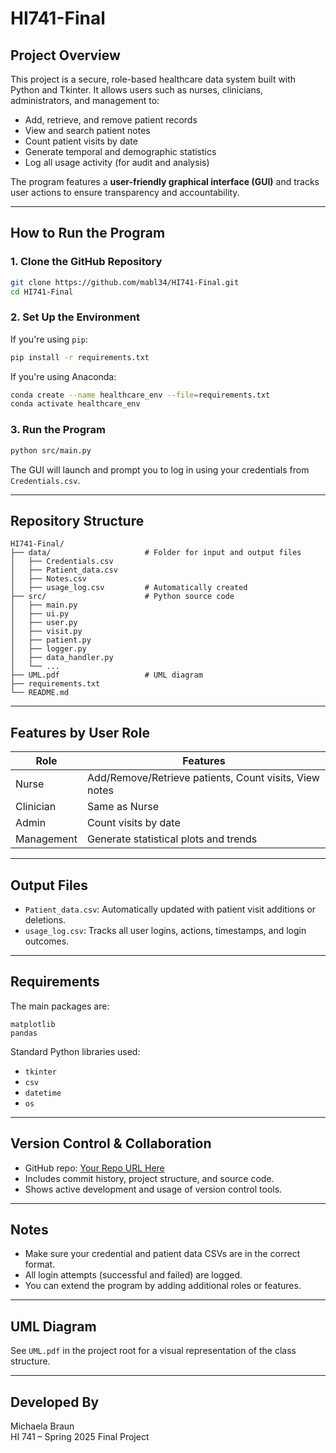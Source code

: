 # HI741-Final

## Project Overview

This project is a secure, role-based healthcare data system built with Python and Tkinter. It allows users such as nurses, clinicians, administrators, and management to:

- Add, retrieve, and remove patient records
- View and search patient notes
- Count patient visits by date
- Generate temporal and demographic statistics
- Log all usage activity (for audit and analysis)

The program features a **user-friendly graphical interface (GUI)** and tracks user actions to ensure transparency and accountability.

---

## How to Run the Program

### 1. Clone the GitHub Repository

```bash
git clone https://github.com/mabl34/HI741-Final.git
cd HI741-Final
```

### 2. Set Up the Environment

If you're using `pip`:

```bash
pip install -r requirements.txt
```

If you're using Anaconda:

```bash
conda create --name healthcare_env --file=requirements.txt
conda activate healthcare_env
```

### 3. Run the Program

```bash
python src/main.py
```

The GUI will launch and prompt you to log in using your credentials from `Credentials.csv`.

---

## Repository Structure

```
HI741-Final/
├── data/                     # Folder for input and output files
│   ├── Credentials.csv
│   ├── Patient_data.csv
│   ├── Notes.csv
│   ├── usage_log.csv         # Automatically created
├── src/                      # Python source code
│   ├── main.py
│   ├── ui.py
│   ├── user.py
│   ├── visit.py
│   ├── patient.py
│   ├── logger.py
│   ├── data_handler.py
│   └── ...
├── UML.pdf                   # UML diagram
├── requirements.txt
└── README.md
```

---

## Features by User Role

| Role        | Features                                                                 |
|-------------|--------------------------------------------------------------------------|
| Nurse       | Add/Remove/Retrieve patients, Count visits, View notes                  |
| Clinician   | Same as Nurse                                                            |
| Admin       | Count visits by date                                                     |
| Management  | Generate statistical plots and trends                                    |

---

## Output Files

- `Patient_data.csv`: Automatically updated with patient visit additions or deletions.
- `usage_log.csv`: Tracks all user logins, actions, timestamps, and login outcomes.

---

## Requirements

The main packages are:

```
matplotlib
pandas
```

Standard Python libraries used:
- `tkinter`
- `csv`
- `datetime`
- `os`

---

## Version Control & Collaboration

- GitHub repo: [Your Repo URL Here](https://github.com/yourusername/HI741-Final)
- Includes commit history, project structure, and source code.
- Shows active development and usage of version control tools.

---

## Notes

- Make sure your credential and patient data CSVs are in the correct format.
- All login attempts (successful and failed) are logged.
- You can extend the program by adding additional roles or features.

---

## UML Diagram

See `UML.pdf` in the project root for a visual representation of the class structure.

---

## Developed By

Michaela Braun  
HI 741 – Spring 2025 Final Project
